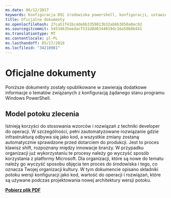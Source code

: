 ```yaml
---
ms.date: 06/12/2017
keywords: Konfiguracja DSC środowiska powershell, konfiguracji, ustawienia
title: Oficjalne dokumenty
ms.openlocfilehash: 27ca51f41bc4de6b3359813b32ab6b3850a8ec92
ms.sourcegitcommit: 54534635eedacf531d8d6344019dc16a50b8b441
ms.translationtype: MT
ms.contentlocale: pl-PL
ms.lasthandoff: 05/17/2018
ms.locfileid: "34218981"
---
```

# <a name="whitepapers"></a>Oficjalne dokumenty

Poniższe dokumenty zostały opublikowane w zawierają dodatkowe informacje o tematów związanych z konfiguracją żądanego stanu programu Windows PowerShell.

## <a name="the-release-pipeline-model"></a>Model potoku zlecenia
Istnieją korzyści do stosowania wzorców i rozwiązań z techniki developer do operacji. W szczególności, pełni zautomatyzowane rozwiązanie gdzie infrastrukturą odbywa się jako kod, a wszystkie zmiany zostaną automatycznie sprawdzone przed dotarciem do produkcji. Jest to proces klawisz shift, rozpoznany między innowacje branży. W przypadku organizacji już wykorzystaniu te procesy należy go wyczyść sposób korzystania z platformy Microsoft. Dla organizacji, które są nowe do tematu należy go wyczyść sposobu objęcia ten proces do środowiska i tego, co oznacza Twojej organizacji kultury. W tym dokumencie opisano składniki potoku wersji konfiguracji jako kod, wartość do operacji i rozwiązań, które są używane podczas projektowania nowej architektury wersji potoku.

**[Pobierz plik PDF](http://aka.ms/thereleasepipelinemodelpdf)**